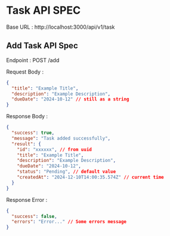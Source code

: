 # Task API SPEC

Base URL : http://localhost:3000/api/v1/task

## Add Task API Spec

Endpoint : POST /add

Request Body :

```json
{
  "title": "Example Title",
  "description": "Example Description",
  "dueDate": "2024-10-12" // still as a string
}
```

Response Body :

```json
{
  "success": true,
  "message": "Task added successfully",
  "result": {
    "id": "xxxxxx", // from uuid
    "title": "Example Title",
    "description": "Example Description",
    "dueDate": "2024-10-12",
    "status": "Pending", // default value
    "createdAt": "2024-12-10T14:00:35.574Z" // current time
  }
}
```

Response Error :

```json
{
  "success": false,
  "errors": "Error..." // Some errors message
}
```
